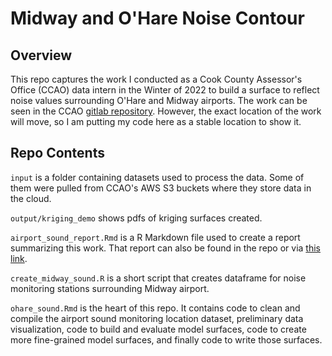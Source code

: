# Midway and O'Hare Noise Contour

## Overview

This repo captures the work I conducted as a Cook County Assessor's Office (CCAO) data intern in the Winter of 2022 to build a surface to reflect noise values surrounding O'Hare and Midway airports. The work can be seen in the CCAO [gitlab repository](https://gitlab.com/ccao-data-science---modeling). However, the exact location of the work will move, so I am putting my code here as a stable location to show it.

## Repo Contents

`input` is a folder containing datasets used to process the data. Some of them were pulled from CCAO's AWS S3 buckets where they store data in the cloud. 

`output/kriging_demo` shows pdfs of kriging surfaces created.

`airport_sound_report.Rmd` is a R Markdown file used to create a report summarizing this work. That report can also be found in the repo or via [this link](https://github.com/Deckart2/noise_contour/blob/main/airport_sound_report.pdf). 

`create_midway_sound.R` is a short script that creates dataframe for noise monitoring stations surrounding Midway airport. 

`ohare_sound.Rmd` is the heart of this repo. It contains code to clean and compile the airport sound monitoring location dataset, preliminary data visualization, code to build and evaluate model surfaces, code to create more fine-grained model surfaces, and finally code to write those surfaces. 
